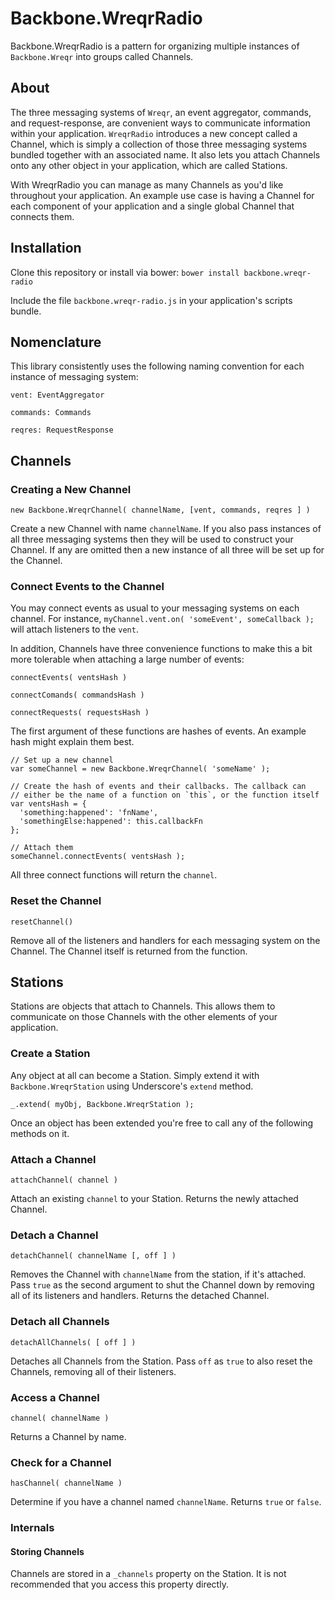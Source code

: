 Backbone.WreqrRadio
================

Backbone.WreqrRadio is a pattern for organizing multiple instances of `Backbone.Wreqr` into groups called Channels.

## About

The three messaging systems of `Wreqr`, an event aggregator, commands, and request-response, are convenient ways to communicate information within your application. `WreqrRadio` introduces a new concept called a Channel, which is simply a collection of those three messaging systems bundled together with an associated name. It also lets you attach Channels onto any other object in your application, which are called Stations.

With WreqrRadio you can manage as many Channels as you'd like throughout your application. An example use case is having a Channel for each component of your application and a single global Channel that connects them.

## Installation

Clone this repository or install via bower: `bower install backbone.wreqr-radio`

Include the file `backbone.wreqr-radio.js` in your application's scripts bundle.

## Nomenclature

This library consistently uses the following naming convention for each instance of messaging system:

`vent: EventAggregator`

`commands: Commands`

`reqres: RequestResponse`

## Channels

### Creating a New Channel

`new Backbone.WreqrChannel( channelName, [vent, commands, reqres ] )`

Create a new Channel with name `channelName`. If you also pass instances of all three messaging systems then they will be used to construct your Channel. If any are omitted then a new instance of all three will be set up for the Channel.

### Connect Events to the Channel

You may connect events as usual to your messaging systems on each channel. For instance, `myChannel.vent.on( 'someEvent', someCallback );` will attach listeners to the `vent`.

In addition, Channels have three convenience functions to make this a bit more tolerable when attaching a large number of events:

`connectEvents( ventsHash )`

`connectComands( commandsHash )`

`connectRequests( requestsHash )`

The first argument of these functions are hashes of events. An example hash might explain them best.

```
// Set up a new channel
var someChannel = new Backbone.WreqrChannel( 'someName' );

// Create the hash of events and their callbacks. The callback can
// either be the name of a function on `this`, or the function itself
var ventsHash = {
  'something:happened': 'fnName',
  'somethingElse:happened': this.callbackFn
};

// Attach them
someChannel.connectEvents( ventsHash );
```

All three connect functions will return the `channel`.

### Reset the Channel

`resetChannel()`

Remove all of the listeners and handlers for each messaging system on the Channel. The Channel itself is returned from the function.

## Stations

Stations are objects that attach to Channels. This allows them to communicate on those Channels with the other elements of your application.

### Create a Station

Any object at all can become a Station. Simply extend it with `Backbone.WreqrStation` using Underscore's `extend` method.

`_.extend( myObj, Backbone.WreqrStation );`

Once an object has been extended you're free to call any of the following methods on it.

### Attach a Channel

`attachChannel( channel )`

Attach an existing `channel` to your Station. Returns the newly attached Channel.

### Detach a Channel

`detachChannel( channelName [, off ] )`

Removes the Channel with `channelName` from the station, if it's attached. Pass `true` as the second argument to shut the Channel down by removing all of its listeners and handlers. Returns the detached Channel.

### Detach all Channels

`detachAllChannels( [ off ] )`

Detaches all Channels from the Station. Pass `off` as `true` to also reset the Channels, removing all of their listeners.

### Access a Channel

`channel( channelName )`

Returns a Channel by name.

### Check for a Channel

`hasChannel( channelName )`

Determine if you have a channel named `channelName`. Returns `true` or `false`.


### Internals

#### Storing Channels

Channels are stored in a `_channels` property on the Station. It is not recommended that you access this property directly.
